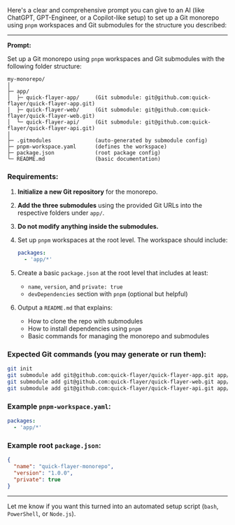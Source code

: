 Here's a clear and comprehensive prompt you can give to an AI (like ChatGPT, GPT-Engineer, or a Copilot-like setup) to set up a Git monorepo using `pnpm` workspaces and Git submodules for the structure you described:

---

**Prompt:**

Set up a Git monorepo using `pnpm` workspaces and Git submodules with the following folder structure:

```
my-monorepo/
│
├─ app/
│  ├─ quick-flayer-app/     (Git submodule: git@github.com:quick-flayer/quick-flayer-app.git)
│  ├─ quick-flayer-web/     (Git submodule: git@github.com:quick-flayer/quick-flayer-web.git)
│  └─ quick-flayer-api/     (Git submodule: git@github.com:quick-flayer/quick-flayer-api.git)
│
├─ .gitmodules              (auto-generated by submodule config)
├─ pnpm-workspace.yaml      (defines the workspace)
├─ package.json             (root package config)
└─ README.md                (basic documentation)
```

### Requirements:

1. **Initialize a new Git repository** for the monorepo.
2. **Add the three submodules** using the provided Git URLs into the respective folders under `app/`.
3. **Do not modify anything inside the submodules.**
4. Set up `pnpm` workspaces at the root level. The workspace should include:

   ```yaml
   packages:
     - 'app/*'
   ```
5. Create a basic `package.json` at the root level that includes at least:

   * `name`, `version`, and `private: true`
   * `devDependencies` section with `pnpm` (optional but helpful)
6. Output a `README.md` that explains:

   * How to clone the repo with submodules
   * How to install dependencies using `pnpm`
   * Basic commands for managing the monorepo and submodules

### Expected Git commands (you may generate or run them):

```bash
git init
git submodule add git@github.com:quick-flayer/quick-flayer-app.git app/quick-flayer-app
git submodule add git@github.com:quick-flayer/quick-flayer-web.git app/quick-flayer-web
git submodule add git@github.com:quick-flayer/quick-flayer-api.git app/quick-flayer-api
```

### Example `pnpm-workspace.yaml`:

```yaml
packages:
  - 'app/*'
```

### Example root `package.json`:

```json
{
  "name": "quick-flayer-monorepo",
  "version": "1.0.0",
  "private": true
}
```

---

Let me know if you want this turned into an automated setup script (`bash`, `PowerShell`, or `Node.js`).
